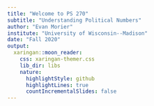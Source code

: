 ```yaml
---
title: "Welcome to PS 270"
subtitle: "Understanding Political Numbers"
author: "Evan Morier"
institute: "University of Wisconsin--Madison"
date: "Fall 2020"
output:
  xaringan::moon_reader:
    css: xaringan-themer.css
    lib_dir: libs
    nature:
      highlightStyle: github
      highlightLines: true
      countIncrementalSlides: false
---
```

